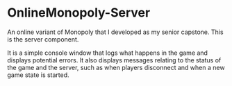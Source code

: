 # OnlineMonopoly-Server
An online variant of Monopoly that I developed as my senior capstone. This is the server component.

It is a simple console window that logs what happens in the game and displays potential errors. It also displays messages relating to the status of the game and the server, such as when players disconnect and when a new game state is started.
